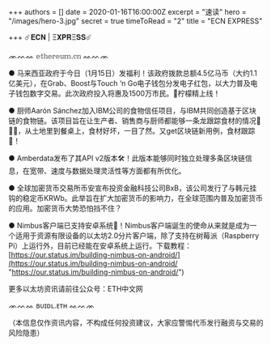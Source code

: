 +++
authors = []
date = 2020-01-16T16:00:00Z
excerpt = "速读"
hero = "/images/hero-3.jpg"
secret = true
timeToRead = "2"
title = "ECN EXPRESS"

+++
☄️𝐄𝐂𝐍 | Ξ𝐗𝐏𝐑Ξ𝐒𝐒☄️

ᨏᨓᨐ 𝕖𝕥𝕙𝕖𝕣𝕖𝕦𝕞.𝕔𝕟 ᨐᨓᨏ

● 马来西亚政府于今日（1月15日）发福利！该政府拨款总额4.5亿马币（大约1.1亿美元），在Grab、Boost与Touch ‘n Go电子钱包分发电子红包，以大力普及电子钱包数字交易。此次政府投入将惠及1500万市民。🍋柠檬精上线！

● 厨师Aarón Sánchez加入IBM公司的食物信任项目，与IBM共同创造基于区块链的食物链。该项目旨在让生产者、销售商与厨师都能够一条龙跟踪食材的情况🥬🥒🌽，从土地里到餐桌上，食材好坏，一目了然。又get区块链新用例，食材跟踪🥕！

● Amberdata发布了其API v2版本🛠！此版本能够同时独立处理多条区块链信息，在宽带、速度与数据处理灵活性等方面都有所优化。

● 全球加密货币交易所币安宣布投资金融科技公司BxB，该公司发行了与韩元挂钩的稳定币KRWb。此举旨在扩大加密货币的影响力，在全球范围内普及加密货币的应用。加密货币大势恐怕挡不住？

● Nimbus客户端已支持安卓系统🦄！Nimbus客户端诞生的使命从来就是成为一个适用于资源有限设备的以太坊2.0分片客户端，除了支持在树莓派（Raspberry Pi）上运行外，目前已经能在安卓系统上运行。下载教程：[https://our.status.im/building-nimbus-on-android/](https://our.status.im/building-nimbus-on-android/ "https://our.status.im/building-nimbus-on-android/")

更多以太坊资讯请前往公众号：ETH中文网

ᨏᨓᨐ ʙᴜɪᴅʟ.ᴇᴛʜ ᨐᨓᨏ

（本信息仅作资讯内容，不构成任何投资建议，大家应警惕代币发行融资与交易的风险隐患）